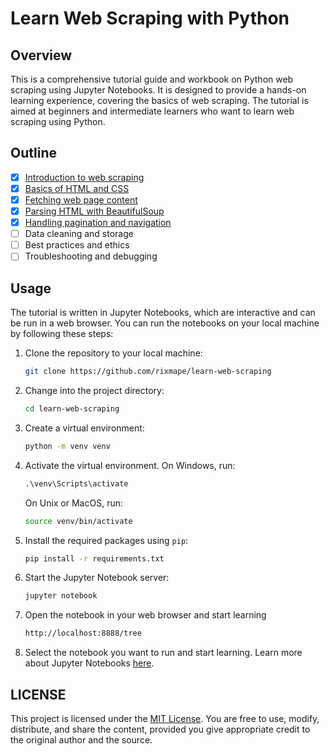 # Learn Web Scraping with Python

## Overview

This is a comprehensive tutorial guide and workbook on Python web scraping using Jupyter Notebooks. It is designed to provide a hands-on learning experience, covering the basics of web scraping. The tutorial is aimed at beginners and intermediate learners who want to learn web scraping using Python.

## Outline

- [X] [Introduction to web scraping](01-introduction.ipynb)
- [X] [Basics of HTML and CSS](02-basics-of-html-and-css.ipynb)
- [X] [Fetching web page content](03-fetching-web-page-content.ipynb)
- [X] [Parsing HTML with BeautifulSoup](04-parsing-with-beautifulsoup.ipynb)
- [X] [Handling pagination and navigation](05-pagination-and-navigation.ipynb)
- [ ] Data cleaning and storage
- [ ] Best practices and ethics
- [ ] Troubleshooting and debugging

## Usage

The tutorial is written in Jupyter Notebooks, which are interactive and can be run in a web browser. You can run the notebooks on your local machine by following these steps:

1. Clone the repository to your local machine:

    ```bash
    git clone https://github.com/rixmape/learn-web-scraping
    ```

2. Change into the project directory:

    ```bash
    cd learn-web-scraping
    ```

3. Create a virtual environment:

    ```bash
    python -m venv venv
    ```

4. Activate the virtual environment. On Windows, run:

    ```cmd
    .\venv\Scripts\activate
    ```

    On Unix or MacOS, run:

    ```bash
    source venv/bin/activate
    ```

5. Install the required packages using `pip`:

    ```bash
    pip install -r requirements.txt
    ```

6. Start the Jupyter Notebook server:

    ```bash
    jupyter notebook
    ```

7. Open the notebook in your web browser and start learning

    ```bash
    http://localhost:8888/tree
    ```

8. Select the notebook you want to run and start learning. Learn more about Jupyter Notebooks [here](https://docs.jupyter.org/en/latest/).

## LICENSE

This project is licensed under the [MIT License](LICENSE). You are free to use, modify, distribute, and share the content, provided you give appropriate credit to the original author and the source.
